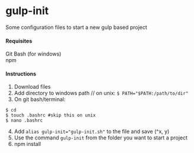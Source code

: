 # gulp-init
Some configuration files to start a new gulp based project

#### Requisites
Git Bash (for windows)  
npm

#### Instructions
1. Download files
2. Add directory to windows path // on unix: `$ PATH="$PATH:/path/to/dir"`
3. On git bash/terminal:
~~~
$ cd
$ touch .bashrc #skip this on unix
$ nano .bashrc
~~~
4. Add `alias gulp-init="gulp-init.sh"` to the file and save (^x, y)
5. Use the command `gulp-init` from the folder you want to start a project
6. npm install
